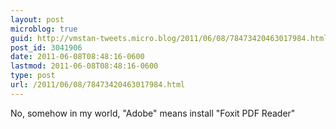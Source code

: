 ```yaml
---
layout: post
microblog: true
guid: http://vmstan-tweets.micro.blog/2011/06/08/78473420463017984.html
post_id: 3041906
date: 2011-06-08T08:48:16-0600
lastmod: 2011-06-08T08:48:16-0600
type: post
url: /2011/06/08/78473420463017984.html
---
```

No, somehow in my world, "Adobe" means install "Foxit PDF Reader"
